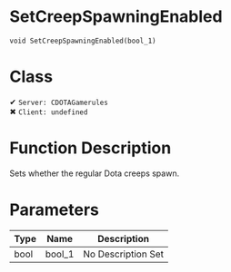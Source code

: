# SetCreepSpawningEnabled
```
void SetCreepSpawningEnabled(bool_1)
```
# Class
✔ `Server: CDOTAGamerules`  
✖ `Client: undefined`  

# Function Description
Sets whether the regular Dota creeps spawn.
# Parameters
Type|Name|Description
--|--|--
bool|bool_1|No Description Set
